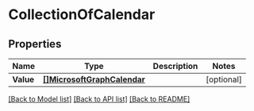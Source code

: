 # CollectionOfCalendar

## Properties

Name | Type | Description | Notes
------------ | ------------- | ------------- | -------------
**Value** | [**[]MicrosoftGraphCalendar**](microsoft.graph.calendar.md) |  | [optional] 

[[Back to Model list]](../README.md#documentation-for-models) [[Back to API list]](../README.md#documentation-for-api-endpoints) [[Back to README]](../README.md)


